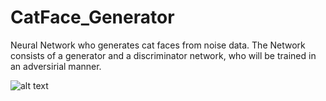# CatFace_Generator
Neural Network who generates cat faces from noise data.
The Network consists of a generator and a discriminator network, who will be trained in an adversirial manner.

![alt text](https://github.com/LonelyDriver/CatFace_Generator/images/generator_and_discriminator1.png)

